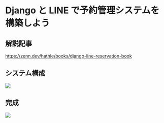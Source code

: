 # Django と LINE で予約管理システムを構築しよう

## 解説記事

https://zenn.dev/hathle/books/django-line-reservation-book

## システム構成

![](https://storage.googleapis.com/zenn-user-upload/07b6f20eb82d-20240516.png)

## 完成

![](https://res.cloudinary.com/dhaciqd0v/image/upload/v1715839231/zenn/djang-line-reservation_m3ilw0.gif)
